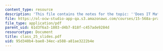 ```yaml
---
content_type: resource
description: 'This file contains the notes for the topic: ''Does IT Matter'''
file: https://ol-ocw-studio-app-qa.s3.amazonaws.com/courses/15-568a-practical-information-technology-management-spring-2005/95d340b4bae834eca588a81ae3222b4e_class_25_slides.pdf
file_type: application/pdf
parent_uid: 61d3f6a3-1803-d4b7-818f-c457ade9284d
resourcetype: Document
title: class_25_slides.pdf
uid: 95d340b4-bae8-34ec-a588-a81ae3222b4e
---
```

